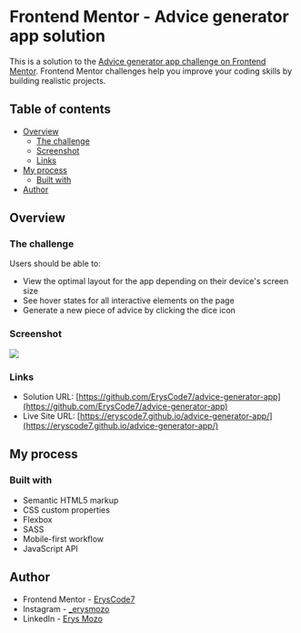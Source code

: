# Frontend Mentor - Advice generator app solution

This is a solution to the [Advice generator app challenge on Frontend Mentor](https://www.frontendmentor.io/challenges/advice-generator-app-QdUG-13db). Frontend Mentor challenges help you improve your coding skills by building realistic projects.

## Table of contents

- [Overview](#overview)
  - [The challenge](#the-challenge)
  - [Screenshot](#screenshot)
  - [Links](#links)
- [My process](#my-process)
  - [Built with](#built-with)
- [Author](#author)

## Overview

### The challenge

Users should be able to:

- View the optimal layout for the app depending on their device's screen size
- See hover states for all interactive elements on the page
- Generate a new piece of advice by clicking the dice icon

### Screenshot

![](design/desktop-design.png)

### Links

- Solution URL: [https://github.com/ErysCode7/advice-generator-app](https://github.com/ErysCode7/advice-generator-app)
- Live Site URL: [https://eryscode7.github.io/advice-generator-app/](https://eryscode7.github.io/advice-generator-app/)

## My process

### Built with

- Semantic HTML5 markup
- CSS custom properties
- Flexbox
- SASS 
- Mobile-first workflow
- JavaScript API

## Author

- Frontend Mentor - [ErysCode7](https://www.frontendmentor.io/profile/ErysCode7)
- Instagram - [_erysmozo](https://www.instagram.com/_erysmozo/)
- LinkedIn - [Erys Mozo](https://www.linkedin.com/in/erys-mozo-280190230/)

